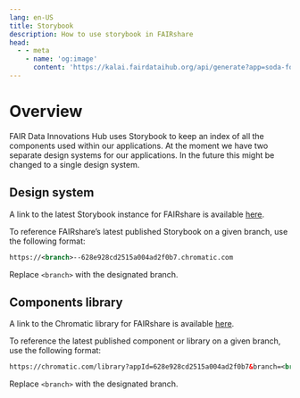 ```yaml
---
lang: en-US
title: Storybook
description: How to use storybook in FAIRshare
head:
  - - meta
    - name: 'og:image'
      content: 'https://kalai.fairdataihub.org/api/generate?app=soda-for-sparc&title=Storybook%20%7C%20SODA%20for%20SPARC&org=fairdataihub&description=How%20to%20use%20storybook%20in%20FAIRshare'
---
```


# Overview

FAIR Data Innovations Hub uses Storybook to keep an index of all the components used within our applications. At the moment we have two separate design systems for our applications. In the future this might be changed to a single design system.

## Design system

A link to the latest Storybook instance for FAIRshare is available [here](https://main--628e928cd2515a004ad2f0b7.chromatic.com).

To reference FAIRshare’s latest published Storybook on a given branch, use the following format:

```xml
https://<branch>--628e928cd2515a004ad2f0b7.chromatic.com
```

Replace `<branch>` with the designated branch.

## Components library

A link to the Chromatic library for FAIRshare is available [here](https://chromatic.com/library?appId=628e928cd2515a004ad2f0b7&branch=main).

To reference the latest published component or library on a given branch, use the following format:

```xml
https://chromatic.com/library?appId=628e928cd2515a004ad2f0b7&branch=<branch>
```

Replace `<branch>` with the designated branch.
